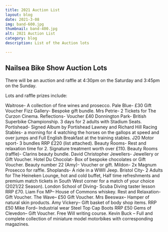 ```yaml
---
title: 2021 Auction List
layout: blog
date: 2021-3-08
img: band-600.jpg
thumbnail: band-400.jpg
alt: 2021 Auction List
category: blog
description: List of the Auction lots

---
```


## Nailsea Bike Show Auction Lots

There will be an auction and raffle at 4:30pm on the Saturday and 3:45pm on the Sunday.

Lots and raffle prizes include:

Waitrose- A collection of fine wines and prosecco.
Pale Blue- £30 Gift Voucher
Fizz Gallery- Bespoke gift bundle.
Mrs Petrie- 2 Tickets for The Curzon Cinema.
Reflections- Voucher £40
Donnington Park- British Superbike Championship. 3 days for 2 adults with Stadium Seats.
Portishead- Signed Album by Portishead
Lawney and Richard Hill Racing Stables- a morning for 4 watching the horses on the gallops at speed and over jumps and Full English Breakfast at the training stables.
J20 Motor sport- 3 bundles RRP £220 (list attached).
Beauty Rooms- Rest and relaxation time for 2. Signature treatment worth over £110.
Beauty Rooms (raffle)- Clarins beauty bundle.
David Christopher Jewellers- Jewellery or Gift Voucher.
Hotel Du Chocolat- Box of bespoke chocolates or Gift Voucher. 
Beauty number 22 (Amy)- Voucher or gift. 
Mildon- 2x Magnum Prosecco for raffle.
Shoplands- A ride in a WWII Jeep.
Bristol City- 2 Adults for The Heineken Lounge, hot and cold buffet, Half time refreshments and premium match tickets in South West corner for a match of your choice (2021/22 Season).
London School of Diving- Scuba Diving taster lesson RRP £70.
Liam Fox MP– House of Commons whiskey.
Rest and Relaxation- Gift Voucher.
The Wave– £50 Gift Voucher.
Mrs Beeswax– Hamper of natural skin products.
Amy Vickery– Gift basket of body shop items. RRP £50
Mike Ford– Industrial wear Steel Top Cap Boots RRP £50
Gems of Clevedon– Gift Voucher.
Free Will writing course.
Kevin Buck – Full and complete collection of miniature model motorbikes with corresponding magazines.

